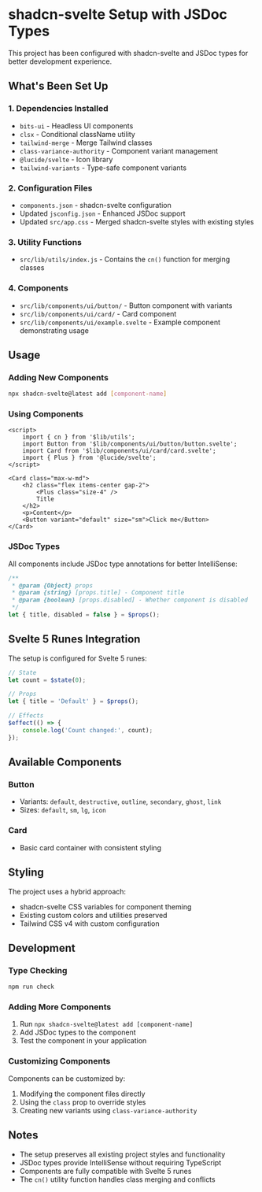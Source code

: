 # shadcn-svelte Setup with JSDoc Types

This project has been configured with shadcn-svelte and JSDoc types for better development experience.

## What's Been Set Up

### 1. Dependencies Installed

- `bits-ui` - Headless UI components
- `clsx` - Conditional className utility
- `tailwind-merge` - Merge Tailwind classes
- `class-variance-authority` - Component variant management
- `@lucide/svelte` - Icon library
- `tailwind-variants` - Type-safe component variants

### 2. Configuration Files

- `components.json` - shadcn-svelte configuration
- Updated `jsconfig.json` - Enhanced JSDoc support
- Updated `src/app.css` - Merged shadcn-svelte styles with existing styles

### 3. Utility Functions

- `src/lib/utils/index.js` - Contains the `cn()` function for merging classes

### 4. Components

- `src/lib/components/ui/button/` - Button component with variants
- `src/lib/components/ui/card/` - Card component
- `src/lib/components/ui/example.svelte` - Example component demonstrating usage

## Usage

### Adding New Components

```bash
npx shadcn-svelte@latest add [component-name]
```

### Using Components

```svelte
<script>
	import { cn } from '$lib/utils';
	import Button from '$lib/components/ui/button/button.svelte';
	import Card from '$lib/components/ui/card/card.svelte';
	import { Plus } from '@lucide/svelte';
</script>

<Card class="max-w-md">
	<h2 class="flex items-center gap-2">
		<Plus class="size-4" />
		Title
	</h2>
	<p>Content</p>
	<Button variant="default" size="sm">Click me</Button>
</Card>
```

### JSDoc Types

All components include JSDoc type annotations for better IntelliSense:

```javascript
/**
 * @param {Object} props
 * @param {string} [props.title] - Component title
 * @param {boolean} [props.disabled] - Whether component is disabled
 */
let { title, disabled = false } = $props();
```

## Svelte 5 Runes Integration

The setup is configured for Svelte 5 runes:

```javascript
// State
let count = $state(0);

// Props
let { title = 'Default' } = $props();

// Effects
$effect(() => {
	console.log('Count changed:', count);
});
```

## Available Components

### Button

- Variants: `default`, `destructive`, `outline`, `secondary`, `ghost`, `link`
- Sizes: `default`, `sm`, `lg`, `icon`

### Card

- Basic card container with consistent styling

## Styling

The project uses a hybrid approach:

- shadcn-svelte CSS variables for component theming
- Existing custom colors and utilities preserved
- Tailwind CSS v4 with custom configuration

## Development

### Type Checking

```bash
npm run check
```

### Adding More Components

1. Run `npx shadcn-svelte@latest add [component-name]`
2. Add JSDoc types to the component
3. Test the component in your application

### Customizing Components

Components can be customized by:

1. Modifying the component files directly
2. Using the `class` prop to override styles
3. Creating new variants using `class-variance-authority`

## Notes

- The setup preserves all existing project styles and functionality
- JSDoc types provide IntelliSense without requiring TypeScript
- Components are fully compatible with Svelte 5 runes
- The `cn()` utility function handles class merging and conflicts
